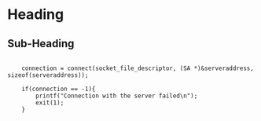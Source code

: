 # Heading

## Sub-Heading

```serveraddress.sin_family = AF_INET;

    connection = connect(socket_file_descriptor, (SA *)&serveraddress, sizeof(serveraddress));

    if(connection == -1){
        printf("Connection with the server failed\n");
        exit(1);
    }
```
